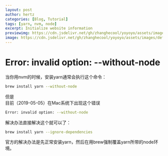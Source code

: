 ```yaml
---
layout: post
author: hertz
categories: [Blog, Tutorial]
tags: [yarn, nvm, node]
excerpt: Initialize website information
previewimg: https://cdn.jsdelivr.net/gh/zhanghecool/yoyoyo/assets/images/default.jpg
image: https://cdn.jsdelivr.net/gh/zhanghecool/yoyoyo/assets/images/default.jpg
---
```

# Error: invalid option: --without-node
当你用nvm的时候，安装yarn通常会执行这个命令：
```bash
brew install yarn --without-node
```
但是  
目前（2019-05-05）在Mac系统下出现这个错误
```bash
Error: invalid option: --without-node
```
解决办法直接解决这个就可以了：  
```bash
brew install yarn --ignore-dependencies
```
官方的解决办法是先正常安装yarn，然后在用brew强制覆盖yarn所带的node环境。